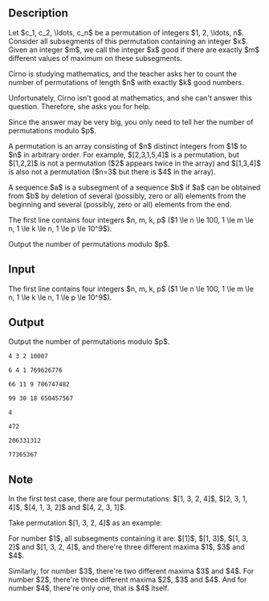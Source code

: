 ## Description

<div><p>Let $c_1, c_2, \ldots, c_n$ be a permutation of integers $1, 2, \ldots, n$. Consider all subsegments of this permutation containing an integer $x$. Given an integer $m$, we call the integer $x$ <span class="tex-font-style-it">good</span> if there are exactly $m$ different values of maximum on these subsegments.</p><p>Cirno is studying mathematics, and the teacher asks her to count the number of permutations of length $n$ with exactly $k$ <span class="tex-font-style-it">good</span> numbers.</p><p>Unfortunately, Cirno isn't good at mathematics, and she can't answer this question. Therefore, she asks you for help.</p><p>Since the answer may be very big, you only need to tell her the number of permutations modulo $p$.</p><p>A permutation is an array consisting of $n$ distinct integers from $1$ to $n$ in arbitrary order. For example, $[2,3,1,5,4]$ is a permutation, but $[1,2,2]$ is not a permutation ($2$ appears twice in the array) and $[1,3,4]$ is also not a permutation ($n=3$ but there is $4$ in the array).</p><p>A sequence $a$ is a subsegment of a sequence $b$ if $a$ can be obtained from $b$ by deletion of several (possibly, zero or all) elements from the beginning and several (possibly, zero or all) elements from the end.</p></div><div class="input-specification"><p>The first line contains four integers $n, m, k, p$ ($1 \le n \le 100, 1 \le m \le n, 1 \le k \le n, 1 \le p \le 10^9$).</p></div><div class="output-specification"><p>Output the number of permutations modulo $p$.</p></div>

## Input

<p>The first line contains four integers $n, m, k, p$ ($1 \le n \le 100, 1 \le m \le n, 1 \le k \le n, 1 \le p \le 10^9$).</p>

## Output

<p>Output the number of permutations modulo $p$.</p>





```input1
4 3 2 10007
```




```input2
6 4 1 769626776
```




```input3
66 11 9 786747482
```




```input4
99 30 18 650457567
```




```output1
4
```




```output2
472
```




```output3
206331312
```




```output4
77365367
```



## Note

<p>In the first test case, there are four permutations: $[1, 3, 2, 4]$, $[2, 3, 1, 4]$, $[4, 1, 3, 2]$ and $[4, 2, 3, 1]$.</p><p>Take permutation $[1, 3, 2, 4]$ as an example:</p><p>For number $1$, all subsegments containing it are: $[1]$, $[1, 3]$, $[1, 3, 2]$ and $[1, 3, 2, 4]$, and there're three different maxima $1$, $3$ and $4$.</p><p>Similarly, for number $3$, there're two different maxima $3$ and $4$. For number $2$, there're three different maxima $2$, $3$ and $4$. And for number $4$, there're only one, that is $4$ itself.</p>
